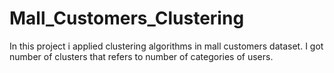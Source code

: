 # Mall_Customers_Clustering
In this project i applied clustering algorithms in mall customers dataset. I got number of clusters that refers to number of categories of users.
